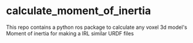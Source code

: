 # calculate_moment_of_inertia
This repo contains a python ros package to calculate any voxel 3d model's Moment of inertia for making a IRL similar URDF files
